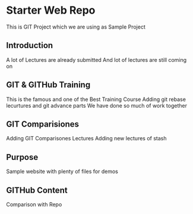 # Starter Web Repo
This is GIT Project which we are using as Sample Project

## Introduction
A lot of Lectures are already submitted
And lot of lectures are still coming on

## GIT & GITHub Training
This is the famous and one of the Best Training Course
Adding git rebase lecurtures and git advance parts
We have done so much of work together

## GIT Comparisiones
Adding GIT Comparisones Lectures
Adding new lectures of stash
## Purpose

Sample website with plenty of files for demos

## GITHub Content
Comparison with Repo

